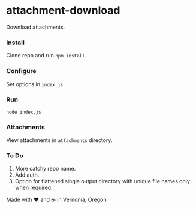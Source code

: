 # attachment-download

Download attachments.

### Install

Clone repo and run `npm install`.

### Configure

Set options in `index.js`.

### Run

`node index.js`

### Attachments

View attachments in `attachments` directory.

### To Do

1. More catchy repo name.
1. Add auth.
1. Option for flattened single output directory with unique file names only when required.

Made with :heart: and :coffee: in Vernonia, Oregon
